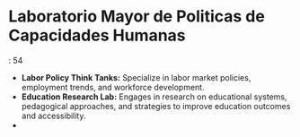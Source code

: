 # Laboratorio Mayor de  Politicas de Capacidades Humanas

: 54

- **Labor Policy Think Tanks:** Specialize in labor market policies, employment trends, and workforce development.
- **Education Research Lab:** Engages in research on educational systems, pedagogical approaches, and strategies to improve education outcomes and accessibility.
-